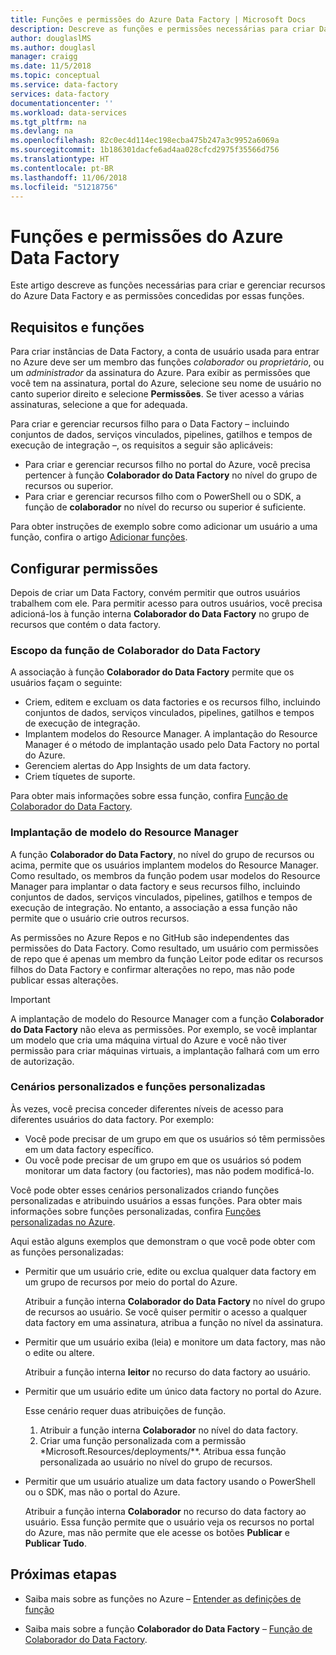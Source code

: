 ```yaml
---
title: Funções e permissões do Azure Data Factory | Microsoft Docs
description: Descreve as funções e permissões necessárias para criar Data Factories e para trabalhar com recursos filho.
author: douglaslMS
ms.author: douglasl
manager: craigg
ms.date: 11/5/2018
ms.topic: conceptual
ms.service: data-factory
services: data-factory
documentationcenter: ''
ms.workload: data-services
ms.tgt_pltfrm: na
ms.devlang: na
ms.openlocfilehash: 82c0ec4d114ec198ecba475b247a3c9952a6069a
ms.sourcegitcommit: 1b186301dacfe6ad4aa028cfcd2975f35566d756
ms.translationtype: HT
ms.contentlocale: pt-BR
ms.lasthandoff: 11/06/2018
ms.locfileid: "51218756"
---
```

# <a name="roles-and-permissions-for-azure-data-factory"></a>Funções e permissões do Azure Data Factory

Este artigo descreve as funções necessárias para criar e gerenciar recursos do Azure Data Factory e as permissões concedidas por essas funções.

## <a name="roles-and-requirements"></a>Requisitos e funções

Para criar instâncias de Data Factory, a conta de usuário usada para entrar no Azure deve ser um membro das funções *colaborador* ou *proprietário*, ou um *administrador* da assinatura do Azure. Para exibir as permissões que você tem na assinatura, portal do Azure, selecione seu nome de usuário no canto superior direito e selecione **Permissões**. Se tiver acesso a várias assinaturas, selecione a que for adequada. 

Para criar e gerenciar recursos filho para o Data Factory – incluindo conjuntos de dados, serviços vinculados, pipelines, gatilhos e tempos de execução de integração –, os requisitos a seguir são aplicáveis:
- Para criar e gerenciar recursos filho no portal do Azure, você precisa pertencer à função **Colaborador do Data Factory** no nível do grupo de recursos ou superior.
- Para criar e gerenciar recursos filho com o PowerShell ou o SDK, a função de **colaborador** no nível do recurso ou superior é suficiente.

Para obter instruções de exemplo sobre como adicionar um usuário a uma função, confira o artigo [Adicionar funções](../billing/billing-add-change-azure-subscription-administrator.md).

## <a name="set-up-permissions"></a>Configurar permissões

Depois de criar um Data Factory, convém permitir que outros usuários trabalhem com ele. Para permitir acesso para outros usuários, você precisa adicioná-los à função interna **Colaborador do Data Factory** no grupo de recursos que contém o data factory.

### <a name="scope-of-the-data-factory-contributor-role"></a>Escopo da função de Colaborador do Data Factory

A associação à função **Colaborador do Data Factory** permite que os usuários façam o seguinte:
- Criem, editem e excluam os data factories e os recursos filho, incluindo conjuntos de dados, serviços vinculados, pipelines, gatilhos e tempos de execução de integração.
- Implantem modelos do Resource Manager. A implantação do Resource Manager é o método de implantação usado pelo Data Factory no portal do Azure.
- Gerenciem alertas do App Insights de um data factory.
- Criem tíquetes de suporte.

Para obter mais informações sobre essa função, confira [Função de Colaborador do Data Factory](../role-based-access-control/built-in-roles.md#data-factory-contributor).

### <a name="resource-manager-template-deployment"></a>Implantação de modelo do Resource Manager

A função **Colaborador do Data Factory**, no nível do grupo de recursos ou acima, permite que os usuários implantem modelos do Resource Manager. Como resultado, os membros da função podem usar modelos do Resource Manager para implantar o data factory e seus recursos filho, incluindo conjuntos de dados, serviços vinculados, pipelines, gatilhos e tempos de execução de integração. No entanto, a associação a essa função não permite que o usuário crie outros recursos.

As permissões no Azure Repos e no GitHub são independentes das permissões do Data Factory. Como resultado, um usuário com permissões de repo que é apenas um membro da função Leitor pode editar os recursos filhos do Data Factory e confirmar alterações no repo, mas não pode publicar essas alterações.

> [!IMPORTANT]
> A implantação de modelo do Resource Manager com a função **Colaborador do Data Factory** não eleva as permissões. Por exemplo, se você implantar um modelo que cria uma máquina virtual do Azure e você não tiver permissão para criar máquinas virtuais, a implantação falhará com um erro de autorização.

### <a name="custom-scenarios-and-custom-roles"></a>Cenários personalizados e funções personalizadas

Às vezes, você precisa conceder diferentes níveis de acesso para diferentes usuários do data factory. Por exemplo: 
- Você pode precisar de um grupo em que os usuários só têm permissões em um data factory específico.
- Ou você pode precisar de um grupo em que os usuários só podem monitorar um data factory (ou factories), mas não podem modificá-lo.

Você pode obter esses cenários personalizados criando funções personalizadas e atribuindo usuários a essas funções. Para obter mais informações sobre funções personalizadas, confira [Funções personalizadas no Azure](..//role-based-access-control/custom-roles.md).

Aqui estão alguns exemplos que demonstram o que você pode obter com as funções personalizadas:

- Permitir que um usuário crie, edite ou exclua qualquer data factory em um grupo de recursos por meio do portal do Azure.

  Atribuir a função interna **Colaborador do Data Factory** no nível do grupo de recursos ao usuário. Se você quiser permitir o acesso a qualquer data factory em uma assinatura, atribua a função no nível da assinatura.

- Permitir que um usuário exiba (leia) e monitore um data factory, mas não o edite ou altere.

  Atribuir a função interna **leitor** no recurso do data factory ao usuário.

- Permitir que um usuário edite um único data factory no portal do Azure.

  Esse cenário requer duas atribuições de função.

  1. Atribuir a função interna **Colaborador** no nível do data factory.
  2. Criar uma função personalizada com a permissão *Microsoft.Resources/deployments/**. Atribua essa função personalizada ao usuário no nível do grupo de recursos.

- Permitir que um usuário atualize um data factory usando o PowerShell ou o SDK, mas não o portal do Azure.

  Atribuir a função interna **Colaborador** no recurso do data factory ao usuário. Essa função permite que o usuário veja os recursos no portal do Azure, mas não permite que ele acesse os botões **Publicar** e **Publicar Tudo**.

## <a name="next-steps"></a>Próximas etapas

- Saiba mais sobre as funções no Azure – [Entender as definições de função](../role-based-access-control/role-definitions.md)

- Saiba mais sobre a função **Colaborador do Data Factory** – [Função de Colaborador do Data Factory](../role-based-access-control/built-in-roles.md#data-factory-contributor).